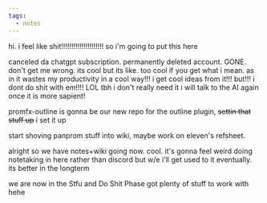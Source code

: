 ```yaml
---
tags:
  - notes
---
```

hi. i feel like shit!!!!!!!!!!!!!!!!!!!!! so i'm going to put this here

canceled da chatgpt subscription. permanently deleted account. GONE.
don't get me wrong. its cool but its like. too cool if you get what i mean. as in it wastes my productivity in a cool way!!! i get cool ideas from it!!! but!!! i dont do shit with em!!!! LOL
tbh i don't really need it
i will talk to the AI again once it is more sapient!

promfx-outline is gonna be our new repo for the outline plugin, ~~settin that stuff up~~ i set it up

start shoving panprom stuff into wiki, maybe work on eleven's refsheet.

alright so we have notes+wiki going now. cool.
it's gonna feel weird doing notetaking in here rather than discord but w/e 
i'll get used to it eventually. its better in the longterm

we are now in the Stfu and Do Shit Phase
got plenty of stuff to work with hehe